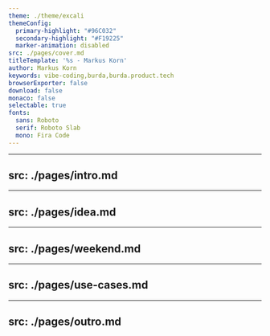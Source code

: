 ```yaml
---
theme: ./theme/excali
themeConfig:
  primary-highlight: "#96C032"
  secondary-highlight: "#F19225"
  marker-animation: disabled
src: ./pages/cover.md
titleTemplate: '%s - Markus Korn'
author: Markus Korn
keywords: vibe-coding,burda,burda.product.tech
browserExporter: false
download: false
monaco: false
selectable: true
fonts:
  sans: Roboto
  serif: Roboto Slab
  mono: Fira Code
---
```

---
src: ./pages/intro.md
---
---
src: ./pages/idea.md
---
---
src: ./pages/weekend.md
---
---
src: ./pages/use-cases.md
---





---
src: ./pages/outro.md
---
